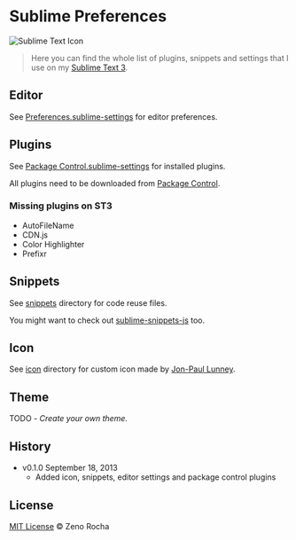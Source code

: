 # Sublime Preferences

![Sublime Text Icon](http://zno.io/RStj/SublimeText.png)

> Here you can find the whole list of plugins, snippets and settings that I use on my [Sublime Text 3](http://www.sublimetext.com/3).

## Editor

See [Preferences.sublime-settings](https://github.com/zenorocha/sublime-preferences/blob/master/Preferences.sublime-settings) for editor preferences.

## Plugins

See [Package Control.sublime-settings](https://github.com/zenorocha/sublime-preferences/blob/master/Package%20Control.sublime-settings) for installed plugins.

All plugins need to be downloaded from [Package Control](https://sublime.wbond.net/).

### Missing plugins on ST3

* AutoFileName
* CDN.js
* Color Highlighter
* Prefixr

## Snippets

See [snippets](https://github.com/zenorocha/sublime-preferences/tree/master/snippets) directory for code reuse files.

You might want to check out [sublime-snippets-js](https://github.com/zenorocha/sublime-snippets-js) too.

## Icon

See [icon](https://github.com/zenorocha/sublime-preferences/tree/master/icon) directory for custom icon made by [Jon-Paul Lunney](http://dribbble.com/shots/357612-Sublime-Text-2-Replacement-Icon).

## Theme

TODO *- Create your own theme.*

## History

* v0.1.0 September 18, 2013
    * Added icon, snippets, editor settings and package control plugins

## License

[MIT License](http://zenorocha.mit-license.org/) © Zeno Rocha